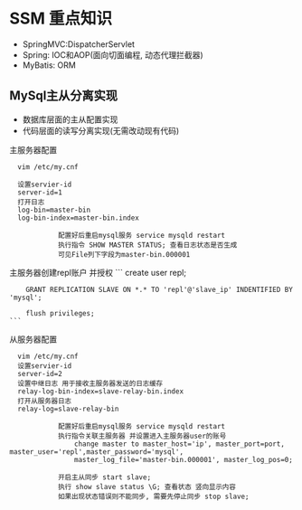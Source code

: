 # SSM 重点知识

* SpringMVC:DispatcherServlet
* Spring: IOC和AOP(面向切面编程, 动态代理拦截器)
* MyBatis: ORM

## MySql主从分离实现

  *  数据库层面的主从配置实现
  *  代码层面的读写分离实现(无需改动现有代码)
  
  主服务器配置
  
  ```
    vim /etc/my.cnf
    
    设置servier-id
    server-id=1
    打开日志
    log-bin=master-bin
    log-bin-index=master-bin.index
  ```
        
                配置好后重启mysql服务 service mysqld restart
                执行指令 SHOW MASTER STATUS; 查看日志状态是否生成
                可见File列下字段为master-bin.000001
                
  主服务器创建repl账户 并授权
    ```
        create user repl;
        
        GRANT REPLICATION SLAVE ON *.* TO 'repl'@'slave_ip' INDENTIFIED BY 'mysql';
        
        flush privileges;
    ```
    
  从服务器配置
    
  ```
    vim /etc/my.cnf
    设置servier-id
    server-id=2
    设置中继日志 用于接收主服务器发送的日志缓存
    relay-log-bin-index=slave-relay-bin.index
    打开从服务器日志
    relay-log=slave-relay-bin
  ```  
        
                配置好后重启mysql服务 service mysqld restart
                执行指令关联主服务器 并设置进入主服务器user的账号   
                    change master to master_host='ip', master_port=port, master_user='repl',master_password='mysql',
                    master_log_file='master-bin.000001', master_log_pos=0;
                    
                开启主从同步 start slave;
                执行 show slave status \G; 查看状态 竖向显示内容
                如果出现状态错误则不能同步, 需要先停止同步 stop slave;
                     
  
        
